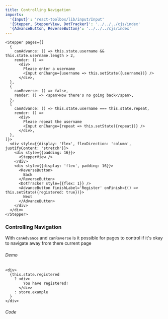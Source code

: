 ```yaml
---
title: Controlling Navigation
imports:
  '{Input}': 'react-toolbox/lib/input/Input'
  '{Stepper, StepperView, DotTracker}': '../../../cjs/index'
  '{AdvanceButton, ReverseButton}': '../../../cjs/index'
---
```

```store example
<Stepper pages={[
  {
    canAdvance: () => this.state.username && this.state.username.length > 2,
    render: () => 
      <div>
        Please enter a username
        <Input onChange={username => this.setState({username})} />
      </div>,
  },
  {
    canReverse: () => false,
    render: () => <span>Now there's no going back</span>,
  },
  {
    canAdvance: () => this.state.username === this.state.repeat,
    render: () => 
      <div>
        Please repeat the username
        <Input onChange={repeat => this.setState({repeat})} />
      </div>,
  },
]}>
  <div style={{display: 'flex', flexDirection: 'column', justifyContent: 'stretch'}}>
    <div style={{padding: 16}}>
      <StepperView />
    </div>
    <div style={{display: 'flex', padding: 16}}>
      <ReverseButton>
        Back
      </ReverseButton>
      <DotTracker style={{flex: 1}} />
      <AdvanceButton finishLabel='Register' onFinish={() => this.setState({registered: true})}>
        Next
      </AdvanceButton>
    </div>
  </div>
</Stepper>
```
### Controlling Navigation
With `canAdvance` and `canReverse` is it possible for pages to control if it's 
okay to navigate away from there current page

###### Demo
```render
<div>
  {this.state.registered
    ? <div>
        You have registered!
      </div>
    : store.example
  }
</div>
```

###### Code
```stored example jsx
```
